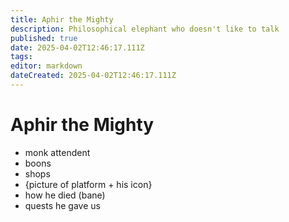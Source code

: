 ```yaml
---
title: Aphir the Mighty
description: Philosophical elephant who doesn't like to talk
published: true
date: 2025-04-02T12:46:17.111Z
tags: 
editor: markdown
dateCreated: 2025-04-02T12:46:17.111Z
---
```


# Aphir the Mighty
- monk attendent
- boons
- shops
- {picture of platform + his icon}
- how he died (bane)
- quests he gave us